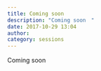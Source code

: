 ```yaml
---
title: Coming soon　
description: "Coming soon　"
date: 2017-10-29 13:04
author: 
category: sessions
---
```

Coming soon　